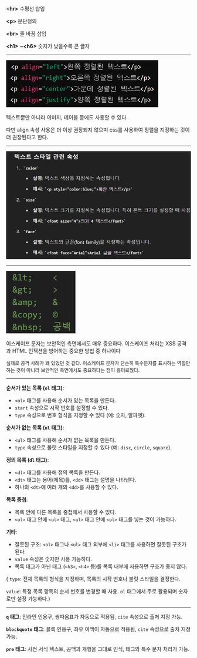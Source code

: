 

&lt;**hr&gt;** 수평선 삽입

**&lt;p&gt;** 문단정의

**&lt;br&gt;** 줄 바꿈 삽입

**&lt;h1&gt;** ~**&lt;h6&gt;** 숫자가 낮을수록 큰 글자



---





![image-20240728212801113](\images\2024-07-28-week1\image-20240728212801113.png)

텍스트뿐만 아니라 이미지, 테이블 등에도 사용할 수 있다. 

다만 align 속성 사용은 더 이상 권장되지 않으며 css를 사용하여 정렬을 지정하는 것이 더 권장된다고 한다.



---





![image-20240728214704006](\images\2024-07-28-week1\image-20240728214704006.png)





----







![image-20240728212607320](\images\2024-07-28-week1\image-20240728212607320.png)

이스케이프 문자는 보안적인 측면에서도 매우 중요하다. 이스케이프 처리는 XSS 공격과 HTML 인젝션을 방어하는 중요한 방법 중 하나이다

<p style="font-size: 13px;">실제로 공격 사례가 꽤 있었던 것 같다. 이스케이프 문자가 단순히 특수문자를 표시하는 역할만 하는 것이 아니라 보안적인 측면에서도 중요하다는 점이 흥미로웠다.</p>





---





**순서가 있는 목록 (`ol` 태그)**:

- `<ol>` 태그를 사용해 순서가 있는 목록을 만든다.
- `start` 속성으로 시작 번호를 설정할 수 있다.
- `type` 속성으로 번호 형식을 지정할 수 있다 (예: 숫자, 알파벳).

**순서가 없는 목록 (`ul` 태그)**:

- `<ul>` 태그를 사용해 순서가 없는 목록을 만든다.
- `type` 속성으로 불릿 스타일을 지정할 수 있다 (예: `disc`, `circle`, `square`).

**정의 목록 (`dl` 태그)**:

- `<dl>` 태그를 사용해 정의 목록을 만든다.
- `<dt>` 태그는 용어(제목)를, `<dd>` 태그는 설명을 나타낸다.
- 하나의 `<dt>`에 여러 개의 `<dd>`를 사용할 수 있다.

**목록 중첩**:

- 목록 안에 다른 목록을 중첩해서 사용할 수 있다.
- `<ol>` 태그 안에 `<ul>` 태그, `<ul>` 태그 안에 `<ol>` 태그를 넣는 것이 가능하다.

**기타**:

- 잘못된 구조: `<ol>` 태그나 `<ul>` 태그 외부에 `<li>` 태그를 사용하면 잘못된 구조가 된다.
- `value` 속성은 숫자만 사용 가능하다. 
- 목록 태그가 아닌 태그 (`<h3>`, `<h4>` 등)를 목록 내부에 사용하면 구조가 좋지 않다.



(  `type`: 전체 목록의 형식을 지정하며, 목록의 시작 번호나 불릿 스타일을 결정한다.

`value`: 특정 목록 항목의 순서 번호를 변경할 때 사용. `ol` 태그에서 주로 활용되며 숫자로만 설정 가능하다.)







---







**`q` 태그**: 인라인 인용구, 쌍따옴표가 자동으로 적용됨, `cite` 속성으로 출처 지정 가능.

**`blockquote` 태그**: 블록 인용구, 좌우 여백이 자동으로 적용됨, `cite` 속성으로 출처 지정 가능.

**`pre` 태그**: 사전 서식 텍스트, 공백과 개행을 그대로 인식, 태그와 특수 문자 처리가 가능.



